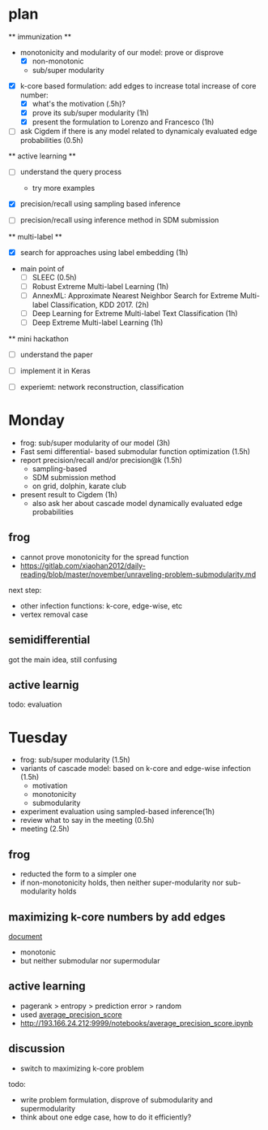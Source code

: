 # plan

** immunization **

- monotonicity and modularity of our model: prove or disprove
  - [X] non-monotonic
  - sub/super modularity
- [X] k-core based formulation: add edges to increase total increase of core number:
  - [X] what's the motivation (.5h)? 
  - [X] prove its sub/super modularity (1h)
  - [X] present the formulation to Lorenzo and Francesco (1h)
- [ ] ask Cigdem if there is any model related to dynamicaly evaluated edge probabilities (0.5h)

** active learning **

- [ ] understand the query process
  - try more examples
- [X] precision/recall using sampling based inference
- [ ] precision/recall using inference method in SDM submission


** multi-label **

- [X] search for approaches using label embedding (1h)
- main point of 
  - [ ] SLEEC (0.5h)
  - [ ] Robust Extreme Multi-label Learning (1h)
  - [ ] AnnexML: Approximate Nearest Neighbor Search for Extreme Multi-label Classification, KDD 2017.  (2h)
  - [ ] Deep Learning for Extreme Multi-label Text Classification (1h)
  - [ ] Deep Extreme Multi-label Learning (1h)

** mini hackathon

- [ ] understand the paper
- [ ] implement it in Keras 
- [ ] experiemt: network reconstruction, classification


# Monday

- frog: sub/super modularity of our model (3h)
- Fast semi differential- based submodular function optimization (1.5h)
- report precision/recall and/or precision@k (1.5h)
  - sampling-based  
  - SDM submission method
  - on grid, dolphin, karate club
- present result to Cigdem (1h)
  - also ask her about cascade model dynamically evaluated edge probabilities 

## frog

- cannot prove monotonicity for the spread function
- https://gitlab.com/xiaohan2012/daily-reading/blob/master/november/unraveling-problem-submodularity.md

next step:

- other infection functions: k-core, edge-wise, etc
- vertex removal case

## semidifferential

got the main idea, still confusing

## active learnig

todo: evaluation

# Tuesday

- frog: sub/super modularity (1.5h)
- variants of cascade model: based on k-core and edge-wise infection (1.5h)
  - motivation
  - monotonicity
  - submodularity
- experiment evaluation using sampled-based inference(1h)
- review what to say in the meeting (0.5h)
- meeting (2.5h)

## frog

- reducted the form to a simpler one
- if non-monotonicity holds, then neither super-modularity nor sub-modularity holds

## maximizing k-core numbers by add edges

[document](november/core-number-maximization.md)

- monotonic
- but neither submodular nor supermodular

## active learning

- pagerank > entropy > prediction error > random
- used [average_precision_score](http://scikit-learn.org/stable/modules/generated/sklearn.metrics.average_precision_score.html#sklearn.metrics.average_precision_score)
- http://193.166.24.212:9999/notebooks/average_precision_score.ipynb

## discussion

- switch to maximizing k-core problem


todo:

- write problem formulation, disprove of submodularity and supermodularity
- think about one edge case, how to do it efficiently?
